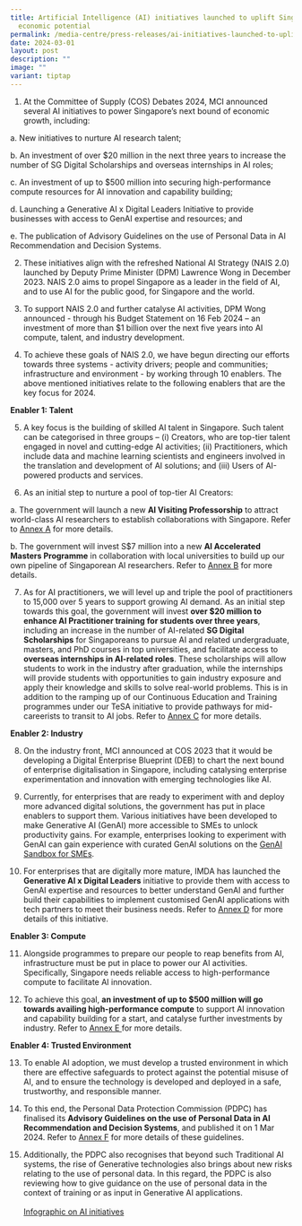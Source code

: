 ```yaml
---
title: Artificial Intelligence (AI) initiatives launched to uplift Singapore’s
  economic potential
permalink: /media-centre/press-releases/ai-initiatives-launched-to-uplift-sg-economic-potential/
date: 2024-03-01
layout: post
description: ""
image: ""
variant: tiptap
---
```

<ol data-tight="true" class="tight">
<li>
<p>At the Committee of Supply (COS) Debates 2024, MCI announced several AI
initiatives to power Singapore’s next bound of economic growth, including:</p>
</li>
</ol>
<p>a. New initiatives to nurture AI research talent;</p>
<p>b. An investment of over $20 million in the next three years to increase
the number of SG Digital Scholarships and overseas internships in AI roles;</p>
<p>c. An investment of up to $500 million into securing high-performance
compute resources for AI innovation and capability building;</p>
<p>d. Launching a Generative AI x Digital Leaders Initiative to provide businesses
with access to GenAI expertise and resources; and</p>
<p>e. The publication of Advisory Guidelines on the use of Personal Data
in AI Recommendation and Decision Systems.</p>
<ol start="2" data-tight="true" class="tight">
<li>
<p>These initiatives align with the refreshed National AI Strategy (NAIS
2.0) launched by Deputy Prime Minister (DPM) Lawrence Wong in December
2023. NAIS 2.0 aims to propel Singapore as a leader in the field of AI,
and to use AI for the public good, for Singapore and the world.</p>
<p></p>
</li>
<li>
<p>To support NAIS 2.0 and further catalyse AI activities, DPM Wong announced
- through his Budget Statement on 16 Feb 2024 – an investment of more than
$1 billion over the next five years into AI compute, talent, and industry
development.</p>
<p></p>
</li>
<li>
<p>To achieve these goals of NAIS 2.0, we have begun directing our efforts
towards three systems - activity drivers; people and communities; infrastructure
and environment - by working through 10 enablers. The above mentioned initiatives
relate to the following enablers that are the key focus for 2024.</p>
</li>
</ol>
<p><strong>Enabler 1: Talent</strong>
</p>
<ol start="5" data-tight="true" class="tight">
<li>
<p>A key focus is the building of skilled AI talent in Singapore. Such talent
can be categorised in three groups – (i) Creators, who are top-tier talent
engaged in novel and cutting-edge AI activities; (ii) Practitioners, which
include data and machine learning scientists and engineers involved in
the translation and development of AI solutions; and (iii) Users of AI-powered
products and services.</p>
<p></p>
</li>
<li>
<p>As an initial step to nurture a pool of top-tier AI Creators:</p>
</li>
</ol>
<p>a. The government will launch a new <strong>AI Visiting Professorship</strong> to
attract world-class AI researchers to establish collaborations with Singapore.
Refer to <a href="/files/Press Releases 2024/AI___Annex_A.pdf" rel="noopener noreferrer nofollow" target="_blank">Annex A</a> for
more details.</p>
<p>b. The government will invest S$7 million into a new <strong>AI Accelerated Masters Programme</strong> in
collaboration with local universities to build up our own pipeline of Singaporean
AI researchers. Refer to <a href="/files/Press Releases 2024/AI___Annex_B.pdf" rel="noopener noreferrer nofollow" target="_blank">Annex B</a> for more
details.</p>
<ol start="7" data-tight="true" class="tight">
<li>
<p>As for AI practitioners, we will level up and triple the pool of practitioners
to 15,000 over 5 years to support growing AI demand. As an initial step
towards this goal, the government will invest <strong>over $20 million to enhance AI Practitioner training</strong>  <strong>for students over three years</strong>,
including an increase in the number of AI-related <strong>SG Digital Scholarships</strong> for
Singaporeans to pursue AI and related undergraduate, masters, and PhD courses
in top universities, and facilitate access to <strong>overseas internships in AI-related roles</strong>.
These scholarships will allow students to work in the industry after graduation,
while the internships will provide students with opportunities to gain
industry exposure and apply their knowledge and skills to solve real-world
problems. This is in addition to the ramping up of our Continuous Education
and Training programmes under our TeSA initiative to provide pathways for
mid-careerists to transit to AI jobs. Refer to <a href="/files/Press Releases 2024/AI___Annex_C.pdf" rel="noopener noreferrer nofollow" target="_blank">Annex C</a> for more
details.</p>
</li>
</ol>
<p><strong>Enabler 2: Industry</strong>
</p>
<ol start="8" data-tight="true" class="tight">
<li>
<p>On the industry front, MCI announced at COS 2023 that it would be developing
a Digital Enterprise Blueprint (DEB) to chart the next bound of enterprise
digitalisation in Singapore, including catalysing enterprise experimentation
and innovation with emerging technologies like AI.</p>
<p></p>
</li>
<li>
<p>Currently, for enterprises that are ready to experiment with and deploy
more advanced digital solutions, the government has put in place enablers
to support them. Various initiatives have been developed to make Generative
AI (GenAI) more accessible to SMEs to unlock productivity gains. For example,
enterprises looking to experiment with GenAI can gain experience with curated
GenAI solutions on the <a href="https://go.gov.sg/sme-gen-ai" rel="noopener noreferrer nofollow" target="_blank">GenAI Sandbox for SMEs</a>.</p>
<p></p>
</li>
<li>
<p>For enterprises that are digitally more mature, IMDA has launched the <strong>Generative AI x Digital Leaders</strong> initiative
to provide them with access to GenAI expertise and resources to better
understand GenAI and further build their capabilities to implement customised
GenAI applications with tech partners to meet their business needs. Refer
to <a href="/files/Press Releases 2024/AI__Annex_D.pdf" rel="noopener noreferrer nofollow" target="_blank">Annex D</a> for
more details of this initiative.</p>
</li>
</ol>
<p><strong>Enabler 3: Compute</strong>
</p>
<ol start="11" data-tight="true" class="tight">
<li>
<p>Alongside programmes to prepare our people to reap benefits from AI, infrastructure
must be put in place to power our AI activities. Specifically, Singapore
needs reliable access to high-performance compute to facilitate AI innovation.</p>
<p></p>
</li>
<li>
<p>To achieve this goal, <strong>an investment of up to $500 million will go towards availing high-performance compute</strong> to
support AI innovation and capability building for a start, and catalyse
further investments by industry. Refer to <a href="/files/Press Releases 2024/AI___Annex_E.pdf" rel="noopener noreferrer nofollow" target="_blank">Annex E </a>for more
details.</p>
</li>
</ol>
<p><strong>Enabler 4: Trusted Environment</strong>
</p>
<ol start="13" data-tight="true" class="tight">
<li>
<p>To enable AI adoption, we must develop a trusted environment in which
there are effective safeguards to protect against the potential misuse
of AI, and to ensure the technology is developed and deployed in a safe,
trustworthy, and responsible manner.</p>
<p></p>
</li>
<li>
<p>To this end, the Personal Data Protection Commission (PDPC) has finalised
its <strong>Advisory Guidelines on the use of Personal Data in AI Recommendation and Decision Systems</strong>,
and published it on 1 Mar 2024. Refer to <a href="/files/Press Releases 2024/AI___Annex_F.pdf" rel="noopener noreferrer nofollow" target="_blank">Annex F</a> for more
details of these guidelines.</p>
<p></p>
</li>
<li>
<p>Additionally, the PDPC also recognises that beyond such Traditional AI
systems, the rise of Generative technologies also brings about new risks
relating to the use of personal data. In this regard, the PDPC is also
reviewing how to give guidance on the use of personal data in the context
of training or as input in Generative AI applications.
<br>
<br><a href="/files/Press Releases 2024/_Infographic__AI_initiatives_to_power_Singapore_s_economic_growth.pdf" rel="noopener noreferrer nofollow" target="_blank">Infographic on AI initiatives</a>
</p>
</li>
</ol>
<p></p>